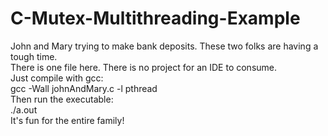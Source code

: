 # C-Mutex-Multithreading-Example
John and Mary trying to make bank deposits. These two folks are having a tough time.</br>
There is one file here. There is no project for an IDE to consume. </br>
Just compile with gcc: </br>
gcc -Wall johnAndMary.c -l pthread  </br>
Then run the executable: </br>
./a.out </br>
It's fun for the entire family!</br>
